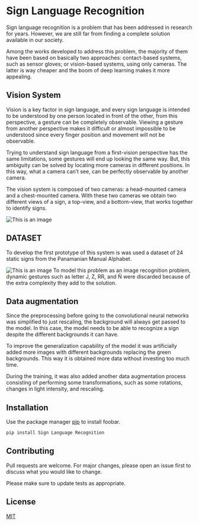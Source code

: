 # Sign Language Recognition

Sign language recognition is a problem that has been addressed in research for years. However, we are still far from finding a complete solution available in our society.

Among the works developed to address this problem, the majority of them have been based on basically two approaches: contact-based systems, such as sensor gloves; or vision-based systems, using only cameras. The latter is way cheaper and the boom of deep learning makes it more appealing.

## Vision System
Vision is a key factor in sign language, and every sign language is intended to be understood by one person located in front of the other, from this perspective, a gesture can be completely observable. Viewing a gesture from another perspective makes it difficult or almost impossible to be understood since every finger position and movement will not be observable.

Trying to understand sign language from a first-vision perspective has the same limitations, some gestures will end up looking the same way. But, this ambiguity can be solved by locating more cameras in different positions. In this way, what a camera can’t see, can be perfectly observable by another camera.

The vision system is composed of two cameras: a head-mounted camera and a chest-mounted camera. With these two cameras we obtain two different views of a sign, a top-view, and a bottom-view, that works together to identify signs.

![This is an image](https://miro.medium.com/max/972/1*Xa4eHvpAkQWh627Y15CsQA.png)
## DATASET
To develop the first prototype of this system is was used a dataset of 24 static signs from the Panamanian Manual Alphabet.

![This is an image](https://miro.medium.com/max/1050/1*qENlFlODgFtb1QzFXqfE_w.png)
To model this problem as an image recognition problem, dynamic gestures such as letter J, Z, RR, and Ñ were discarded because of the extra complexity they add to the solution.

## Data augmentation
Since the preprocessing before going to the convolutional neural networks was simplified to just rescaling, the background will always get passed to the model. In this case, the model needs to be able to recognize a sign despite the different backgrounds it can have.

To improve the generalization capability of the model it was artificially added more images with different backgrounds replacing the green backgrounds. This way it is obtained more data without investing too much time.


During the training, it was also added another data augmentation process consisting of performing some transformations, such as some rotations, changes in light intensity, and rescaling.
## Installation

Use the package manager [pip](https://pip.pypa.io/en/stable/) to install foobar.

```bash
pip install Sign Language Recognition
```

## Contributing
Pull requests are welcome. For major changes, please open an issue first to discuss what you would like to change.

Please make sure to update tests as appropriate.

## License
[MIT](https://choosealicense.com/licenses/mit/)
